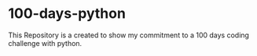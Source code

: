 # 100-days-python
This Repository is a created to show my commitment to a 100 days coding challenge with python.
